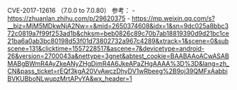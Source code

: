 CVE-2017-12616 
（7.0.0 to 7.0.80）
参考：
	- https://zhuanlan.zhihu.com/p/29620375
	- https://mp.weixin.qq.com/s?__biz=MjM5MDkwNjA2Nw==&mid=2650374608&idx=1&sn=9dc025a8bbc372c0819a7f99f253ad1b&chksm=beb0826c89c70b7ab18819390d9d21bc1ce21ba6a0ab3bc80198d53f01d73802732a967c4289&xtrack=1&scene=0&subscene=131&clicktime=1557228517&ascene=7&devicetype=android-26&version=2700043a&nettype=3gnet&abtest_cookie=BAABAAoACwASABMABgBWmR4AyZkeANyZHgDimR4A6JkeAPaZHgAAAA%3D%3D&lang=zh_CN&pass_ticket=rEQf3kgA20VvAwczDhyDV1wRbeeg%2B9oj39QMFxAabbiBVKUBboNLwupzMrtAPvYA&wx_header=1